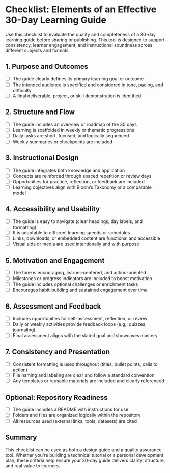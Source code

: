 # Checklist: Elements of an Effective 30-Day Learning Guide

Use this checklist to evaluate the quality and completeness of a 30-day learning guide before sharing or publishing. This tool is designed to support consistency, learner engagement, and instructional soundness across different subjects and formats.

## 1. Purpose and Outcomes

- [ ] The guide clearly defines its primary learning goal or outcome
- [ ] The intended audience is specified and considered in tone, pacing, and difficulty
- [ ] A final deliverable, project, or skill demonstration is identified

## 2. Structure and Flow

- [ ] The guide includes an overview or roadmap of the 30 days
- [ ] Learning is scaffolded in weekly or thematic progressions
- [ ] Daily tasks are short, focused, and logically sequenced
- [ ] Weekly summaries or checkpoints are included

## 3. Instructional Design

- [ ] The guide integrates both knowledge and application
- [ ] Concepts are reinforced through spaced repetition or review days
- [ ] Opportunities for practice, reflection, or feedback are included
- [ ] Learning objectives align with Bloom’s Taxonomy or a comparable model

## 4. Accessibility and Usability

- [ ] The guide is easy to navigate (clear headings, day labels, and formatting)
- [ ] It is adaptable to different learning speeds or schedules
- [ ] Links, downloads, or embedded content are functional and accessible
- [ ] Visual aids or media are used intentionally and with purpose

## 5. Motivation and Engagement

- [ ] The tone is encouraging, learner-centered, and action-oriented
- [ ] Milestones or progress indicators are included to boost motivation
- [ ] The guide includes optional challenges or enrichment tasks
- [ ] Encourages habit-building and sustained engagement over time

## 6. Assessment and Feedback

- [ ] Includes opportunities for self-assessment, reflection, or review
- [ ] Daily or weekly activities provide feedback loops (e.g., quizzes, journaling)
- [ ] Final assessment aligns with the stated goal and showcases mastery

## 7. Consistency and Presentation

- [ ] Consistent formatting is used throughout (titles, bullet points, calls to action)
- [ ] File naming and labeling are clear and follow a standard convention
- [ ] Any templates or reusable materials are included and clearly referenced

## Optional: Repository Readiness

- [ ] The guide includes a README with instructions for use
- [ ] Folders and files are organized logically within the repository
- [ ] All resources used (external links, tools, datasets) are cited

## Summary

This checklist can be used as both a design guide and a quality assurance tool. Whether you're building a technical tutorial or a personal development plan, these criteria help ensure your 30-day guide delivers clarity, structure, and real value to learners.
